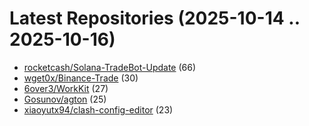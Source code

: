 # Latest Repositories (2025-10-14 .. 2025-10-16)

- [rocketcash/Solana-TradeBot-Update](https://github.com/rocketcash/Solana-TradeBot-Update) (66)
- [wget0x/Binance-Trade](https://github.com/wget0x/Binance-Trade) (30)
- [6over3/WorkKit](https://github.com/6over3/WorkKit) (27)
- [Gosunov/agton](https://github.com/Gosunov/agton) (25)
- [xiaoyutx94/clash-config-editor](https://github.com/xiaoyutx94/clash-config-editor) (23)
